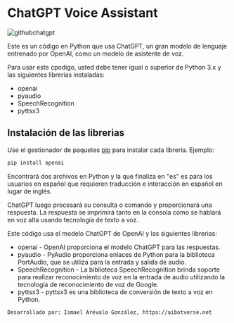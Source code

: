 # ChatGPT Voice Assistant

![githubchatgpt](https://aibotverse.net/wp-content/uploads/2024/04/Default_Genera_una_imagen_hiperrealista_de_un_innovador_chatbo_3.jpg)

Este es un código en Python que usa ChatGPT, un gran modelo de lenguaje entrenado por OpenAI, como un modelo de asistente de voz.

Para usar este cpodigo, usted debe tener igual o superior de Python 3.x y las siguientes librerias instaladas:

- openai
- pyaudio
- SpeechRecognition
- pyttsx3

## Instalación de las librerias

Use el gestionador de paquetes [pip](https://pip.pypa.io/en/stable/) para instalar cada libreria. Ejemplo:

```bash
pip install openai
```

Encontrará dos archivos en Python y la que finaliza en "es" es para los usuarios en español que requieren traducción e interacción en español en lugar de inglés.

ChatGPT luego procesará su consulta o comando y proporcionará una respuesta. La respuesta se imprimirá tanto en la consola como se hablará en voz alta usando tecnología de texto a voz.

Este código usa el modelo ChatGPT de OpenAI y las siguientes librerias:

- openai - OpenAI proporciona el modelo ChatGPT para las respuestas.
- pyaudio - PyAudio proporciona enlaces de Python para la biblioteca PortAudio, que se utiliza para la entrada y salida de audio.
- SpeechRecognition - La biblioteca SpeechRecognition brinda soporte para realizar reconocimiento de voz en la entrada de audio utilizando la tecnología de reconocimiento de voz de Google.
- pyttsx3 - pyttsx3 es una biblioteca de conversión de texto a voz en Python.

```bash
Desarrollado por: Ismael Arévalo González, https://aibotverse.net
```
